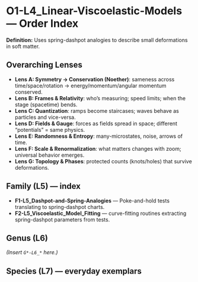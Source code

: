 # O1-L4_Linear-Viscoelastic-Models — Order Index
**Definition:** Uses spring-dashpot analogies to describe small deformations in soft matter.

## Overarching Lenses

- **Lens A: Symmetry -> Conservation (Noether)**: sameness across time/space/rotation → energy/momentum/angular momentum conserved.
- **Lens B: Frames & Relativity**: who’s measuring; speed limits; when the stage (spacetime) bends.
- **Lens C: Quantization**: ramps become staircases; waves behave as particles and vice-versa.
- **Lens D: Fields & Gauge**: forces as fields spread in space; different “potentials” = same physics.
- **Lens E: Randomness & Entropy**: many-microstates, noise, arrows of time.
- **Lens F: Scale & Renormalization**: what matters changes with zoom; universal behavior emerges.
- **Lens G: Topology & Phases**: protected counts (knots/holes) that survive deformations.

## Family (L5) — index
- **F1-L5_Dashpot-and-Spring-Analogies** — Poke-and-hold tests translating to spring-dashpot charts.
- **F2-L5_Viscoelastic_Model_Fitting** — curve-fitting routines extracting spring-dashpot parameters from tests.
## Genus (L6)
_(Insert `G*-L6_*` here.)_

## Species (L7) — everyday exemplars
